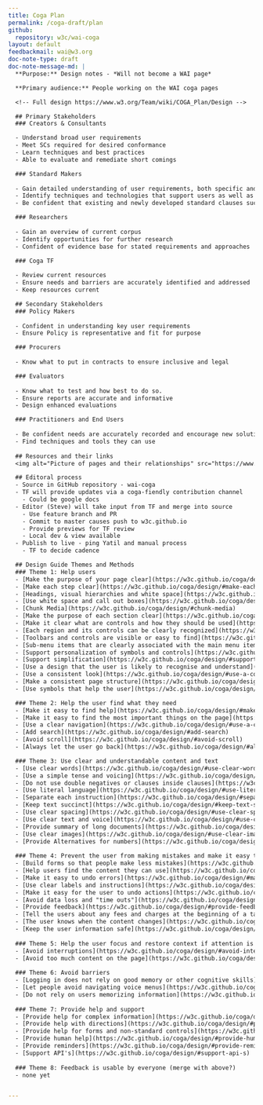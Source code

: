 ```yaml
---
title: Coga Plan
permalink: /coga-draft/plan
github:
  repository: w3c/wai-coga
layout: default
feedbackmail: wai@w3.org
doc-note-type: draft
doc-note-message-md: |
  **Purpose:** Design notes - *Will not become a WAI page*

  **Primary audience:** People working on the WAI coga pages

  <!-- Full design https://www.w3.org/Team/wiki/COGA_Plan/Design -->

  ## Primary Stakeholders
  ### Creators & Consultants

  - Understand broad user requirements
  - Meet SCs required for desired conformance
  - Learn techniques and best practices
  - Able to evaluate and remediate short comings

  ### Standard Makers
  
  - Gain detailed understanding of user requirements, both specific and commonalities
  - Identify techniques and technologies that support users as well as gaps that need to be filled
  - Be confident that existing and newly developed standard clauses successfully meet coga user requirements 

  ### Researchers
  
  - Gain an overview of current corpus
  - Identify opportunities for further research
  - Confident of evidence base for stated requirements and approaches

  ### Coga TF
  
  - Review current resources
  - Ensure needs and barriers are accurately identified and addressed
  - Keep resources current 

  ## Secondary Stakeholders
  ### Policy Makers
  
  - Confident in understanding key user requirements
  - Ensure Policy is representative and fit for purpose

  ### Procurers
  
  - Know what to put in contracts to ensure inclusive and legal

  ### Evaluators
  
  - Know what to test and how best to do so.
  - Ensure reports are accurate and informative
  - Design enhanced evaluations

  ### Practitioners and End Users
  
  - Be confident needs are accurately recorded and encourage new solutions
  - Find techniques and tools they can use
 
  ## Resources and their links
  <img alt="Picture of pages and their relationships" src="https://www.w3.org/Team/wiki/images/5/5d/Coga.svg" />

  ## Editoral process
  - Source in GitHub repository - wai-coga
  - TF will provide updates via a coga-fiendly contribution channel
    - Could be google docs
  - Editor (Steve) will take input from TF and merge into source
    - Use feature branch and PR
    - Commit to master causes push to w3c.github.io
    - Provide previews for TF review
    - Local dev & view available
  - Publish to live - ping Yatil and manual process
    - TF to decide cadence

  ## Design Guide Themes and Methods
  ### Theme 1: Help users 	
  - [Make the purpose of your page clear](https://w3c.github.io/coga/design/#make-the-purpose-of-your-page-clear)
  - [Make each step clear](https://w3c.github.io/coga/design/#make-each-step-clear)
  - [Headings, visual hierarchies and white space](https://w3c.github.io/coga/design/#headings-visual-hierarchies-and-white-space)
  - [Use white space and call out boxes](https://w3c.github.io/coga/design/#use-white-space-and-call-out-boxes )
  - [Chunk Media](https://w3c.github.io/coga/design/#chunk-media)
  - [Make the purpose of each section clear](https://w3c.github.io/coga/design/#make-the-purpose-of-each-section-clear)
  - [Make it clear what are controls and how they should be used](https://w3c.github.io/coga/design/#make-it-clear-what-are-controls-and-how-they-should-be-used)
  - [Each region and its controls can be clearly recognized](https://w3c.github.io/coga/design/#each-region-and-its-controls-can-be-clearly-recognized)
  - [Toolbars and controls are visible or easy to find](https://w3c.github.io/coga/design/#toolbars-and-controls-are-visible-or-easy-to-find )
  - [Sub-menu items that are clearly associated with the main menu items under which they fall](https://w3c.github.io/coga/design/#sub-menu-items-that-are-clearly-associated-with-the-main-menu-items-under-which-they-fall)
  - [Support personalization of symbols and controls](https://w3c.github.io/coga/design/#support-personalization-of-symbols-and-controls)
  - [Support simplification](https://w3c.github.io/coga/design/#support-simplification)
  - [Use a design that the user is likely to recognise and understand](https://w3c.github.io/coga/design/#use-a-design-that-the-user-is-likely-to-recognise-and-understand)
  - [Use a consistent look](https://w3c.github.io/coga/design/#use-a-consistent-look)
  - [Make a consistent page structure](https://w3c.github.io/coga/design/#make-a-consistent-page-structure)
  - [Use symbols that help the user](https://w3c.github.io/coga/design/#technical-details-1)

  ### Theme 2: Help the user find what they need	
  - [Make it easy to find help](https://w3c.github.io/coga/design/#make-it-easy-to-find-help)
  - [Make it easy to find the most important things on the page](https://w3c.github.io/coga/design/#make-it-easy-to-find-the-most-important-things-on-the-page)
  - [Use a clear navigation](https://w3c.github.io/coga/design/#use-a-clear-navigation)
  - [Add search](https://w3c.github.io/coga/design/#add-search)
  - [Avoid scroll](https://w3c.github.io/coga/design/#avoid-scroll)
  - [Always let the user go back](https://w3c.github.io/coga/design/#always-let-the-user-go-back)

  ### Theme 3: Use clear and understandable content and text	
  - [Use clear words](https://w3c.github.io/coga/design/#use-clear-words)
  - [Use a simple tense and voicing](https://w3c.github.io/coga/design/#use-a-simple-tense-and-voicing)
  - [Do not use double negatives or clauses inside clauses](https://w3c.github.io/coga/design/#do-not-use-double-negatives-or-clauses-inside-clauses)
  - [Use literal language](https://w3c.github.io/coga/design/#use-literal-language)
  - [Separate each instruction](https://w3c.github.io/coga/design/#separate-each-instruction)
  - [Keep text succinct](https://w3c.github.io/coga/design/#keep-text-succinct)
  - [Use clear spacing](https://w3c.github.io/coga/design/#use-clear-spacing)
  - [Use clear text and voice](https://w3c.github.io/coga/design/#use-clear-text-and-voice)
  - [Provide summary of long documents](https://w3c.github.io/coga/design/#provide-summary-of-long-documents)
  - [Use clear images](https://w3c.github.io/coga/design/#use-clear-images)
  - [Provide Alternatives for numbers](https://w3c.github.io/coga/design/#provide-alternatives-for-numbers)
    
  ### Theme 4: Prevent the user from making mistakes and make it easy to correct mistakes when they do occur.	
  - [Build forms so that people make less mistakes](https://w3c.github.io/coga/design/#build-forms-so-that-people-make-less-mistakes)
  - [Help users find the content they can use](https://w3c.github.io/coga/design/#help-users-find-the-content-they-can-use)
  - [Make it easy to undo errors](https://w3c.github.io/coga/design/#make-it-easy-to-undo-errors)
  - [Use clear labels and instructions](https://w3c.github.io/coga/design/#use-clear-labels-and-instructions)
  - [Make it easy for the user to undo actions](https://w3c.github.io/coga/design/#make-it-easy-for-the-user-to-undo-actions)
  - [Avoid data loss and "time outs"](https://w3c.github.io/coga/design/#avoid-data-loss-and-time-outs)
  - [Provide feedback](https://w3c.github.io/coga/design/#provide-feedback)
  - [Tell the users about any fees and charges at the beginning of a task](https://w3c.github.io/coga/design/#tell-the-users-about-any-fees-and-charges-at-the-beginning-of-a-task)
  - [The user knows when the content changes](https://w3c.github.io/coga/design/#the-user-knows-when-the-content-changes)
  - [Keep the user information safe](https://w3c.github.io/coga/design/#keep-the-user-information-safe)
    
  ### Theme 5: Help the user focus and restore context if attention is lost.	
  - [Avoid interruptions](https://w3c.github.io/coga/design/#avoid-interruptions)
  - [Avoid too much content on the page](https://w3c.github.io/coga/design/#avoid-too-much-content-on-the-page)
    
  ### Theme 6: Avoid barriers	
  - [Logging in does not rely on good memory or other cognitive skills](https://w3c.github.io/coga/design/#logging-in-does-not-rely-on-good-memory-or-other-cognitive-skills)
  - [Let people avoid navigating voice menus](https://w3c.github.io/coga/design/#let-people-avoid-navigating-voice-menus)
  - [Do not rely on users memorizing information](https://w3c.github.io/coga/design/#do-not-rely-on-users-memorizing-information)
    
  ### Theme 7: Provide help and support	
  - [Provide help for complex information](https://w3c.github.io/coga/design/#provide-help-for-complex-information)
  - [Provide help with directions](https://w3c.github.io/coga/design/#provide-help-with-directions)
  - [Provide help for forms and non-standard controls](https://w3c.github.io/coga/design/#provide-help-for-forms-and-non-standard-controls)
  - [Provide human help](https://w3c.github.io/coga/design/#provide-human-help)
  - [Provide reminders](https://w3c.github.io/coga/design/#provide-reminders)
  - [Support API's](https://w3c.github.io/coga/design/#support-api-s)
    
  ### Theme 8: Feedback is usable by everyone (merge with above?)	
  - none yet


---
```


